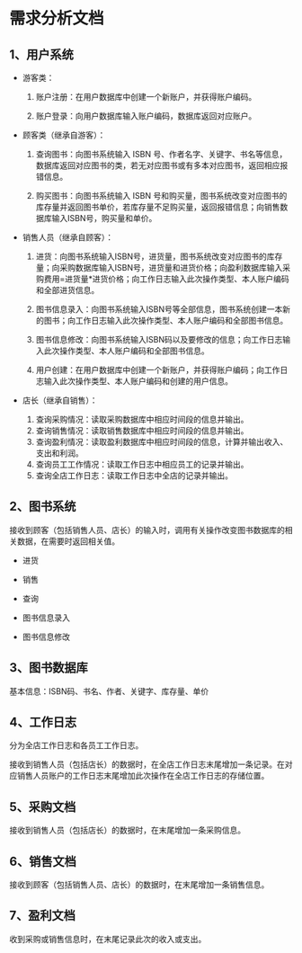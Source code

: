 # 需求分析文档

## 1、用户系统

* 游客类：

  1. 账户注册：在用户数据库中创建一个新账户，并获得账户编码。

  2. 账户登录：向用户数据库输入账户编码，数据库返回对应账户。

* 顾客类（继承自游客）：

  1. 查询图书：向图书系统输入 ISBN 号、作者名字、关键字、书名等信息，数据库返回对应图书的类，若无对应图书或有多本对应图书，返回相应报错信息。

  2. 购买图书：向图书系统输入 ISBN 号和购买量，图书系统改变对应图书的库存量并返回图书单价，若库存量不足购买量，返回报错信息；向销售数据库输入ISBN号，购买量和单价。

* 销售人员（继承自顾客）：

  1. 进货：向图书系统输入ISBN号，进货量，图书系统改变对应图书的库存量；向采购数据库输入ISBN号，进货量和进货价格；向盈利数据库输入采购费用=进货量*进货价格；向工作日志输入此次操作类型、本人账户编码和全部进货信息。

  2. 图书信息录入：向图书系统输入ISBN号等全部信息，图书系统创建一本新的图书；向工作日志输入此次操作类型、本人账户编码和全部图书信息。

  3. 图书信息修改：向图书系统输入ISBN码以及要修改的信息；向工作日志输入此次操作类型、本人账户编码和全部图书信息。
  4.  用户创建：在用户数据库中创建一个新账户，并获得账户编码；向工作日志输入此次操作类型、本人账户编码和创建的用户信息。

* 店长（继承自销售）：

  1. 查询采购情况：读取采购数据库中相应时间段的信息并输出。
  2. 查询销售情况：读取销售数据库中相应时间段的信息并输出。
  3. 查询盈利情况：读取盈利数据库中相应时间段的信息，计算并输出收入、支出和利润。
  4. 查询员工工作情况：读取工作日志中相应员工的记录并输出。
  5. 查询全店工作日志：读取工作日志中全店的记录并输出。

## 2、图书系统

接收到顾客（包括销售人员、店长）的输入时，调用有关操作改变图书数据库的相关数据，在需要时返回相关值。

* 进货

* 销售

* 查询

* 图书信息录入

* 图书信息修改

  

## 3、图书数据库

基本信息：ISBN码、书名、作者、关键字、库存量、单价

## 4、工作日志

分为全店工作日志和各员工工作日志。

接收到销售人员（包括店长）的数据时，在全店工作日志末尾增加一条记录。在对应销售人员账户的工作日志末尾增加此次操作在全店工作日志的存储位置。

## 5、采购文档

接收到销售人员（包括店长）的数据时，在末尾增加一条采购信息。

## 6、销售文档

接收到顾客（包括销售人员、店长）的数据时，在末尾增加一条销售信息。

## 7、盈利文档

收到采购或销售信息时，在末尾记录此次的收入或支出。